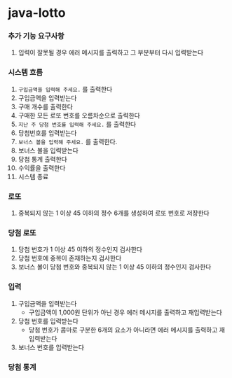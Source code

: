 # java-lotto

### 추가 기능 요구사항
1. 입력이 잘못될 경우 에러 메시지를 출력하고 그 부분부터 다시 입력받는다

### 시스템 흐름
1. `구입금액을 입력해 주세요.` 를 출력한다
2.  구입금액을 입력받는다
3.  구매 개수를 출력한다
4.  구매한 모든 로또 번호를 오름차순으로 출력한다
5. `지난 주 당첨 번호를 입력해 주세요.` 를 출력한다
6. 당첨번호를 입력받는다
7. `보너스 볼을 입력해 주세요.` 를 출력한다.
8. 보너스 볼을 입력받는다
9. 당첨 통계 출력한다
10. 수익률을 출력한다
11. 시스템 종료

### 로또
1. 중복되지 않는 1 이상 45 이하의 정수 6개를 생성하여 로또 번호로 저장한다

### 당첨 로또
1. 당첨 번호가 1 이상 45 이하의 정수인지 검사한다
2. 당첨 번호에 중복이 존재하는지 검사한다
3. 보너스 볼이 당첨 번호와 중복되지 않는 1 이상 45 이하의 정수인지 검사한다

### 입력
1. 구입금액을 입력받는다 
   - 구입금액이 1,000원 단위가 아닌 경우 에러 메시지를 출력하고 재입력받는다
2. 당첨 번호를 입력받는다
    - 당첨 번호가 콤마로 구분한 6개의 요소가 아니라면 에러 메시지를 출력하고 재입력받는다
3. 보너스 번호를 입력받는다

### 당첨 통계
